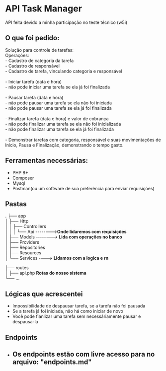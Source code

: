 
# API Task Manager

API feita devido a minha participação no teste técnico (w5i)


## O que foi pedido:

Solução para controle de tarefas:\
Operações: \
    - Cadastro de categoria da tarefa\
    - Cadastro de responsável\
    - Cadastro de tarefa, vinculando categoria e responsável\
    \
    - Iniciar tarefa (data e hora)\
    - não pode iniciar uma tarefa se ela já foi finalizada\
    \
    - Pausar tarefa (data e hora)\
        - não pode pausar uma tarefa se ela não foi iniciada\
        - não pode pausar uma tarefa se ela já foi finalizada\
        \
    - Finalizar tarefa (data e hora) e valor de cobrança\
        - não pode finalizar uma tarefa se ela não foi inicializada\
        - não pode finalizar uma tarefa se ela já foi finalizada\
        \
    - Demonstrar tarefas com categoria, responsável e suas movimentações de Início, Pausa e Finalização, demonstrando o tempo gasto.

## Ferramentas necessárias:

- PHP 8+ 
- Composer
- Mysql 
- Postman(ou um software de sua preferência para enviar requisições)

## Pastas
.
├── app                            
│   ├── Http             
│   │   ├── Controllers  
│   │   │   └── Api -------->**Onde lidaremos com requisições**\
│   ├── Models --------> **Lida com operações no banco**          
│   ├── Providers        
│   ├── Repositories   
│   ├── Resources        
│   └── Services  ----> **Lidamos com a logica e rn**       
   

├── routes                   
│   ├── api.php     **Rotas do nosso sistema**               
└── ...

## Lógicas que acrescentei 
- Impossibilidade de despausar tarefa, se a tarefa não foi pausada
- Se a tarefa já foi iniciada, não há como iniciar de novo 
- Você pode fianlizar uma tarefa sem necessáriamente pausar e despausa-la 

## Endpoints 
- Os endpoints estão com livre acesso para no arquivo: "endpoints.md"
    - 
    


